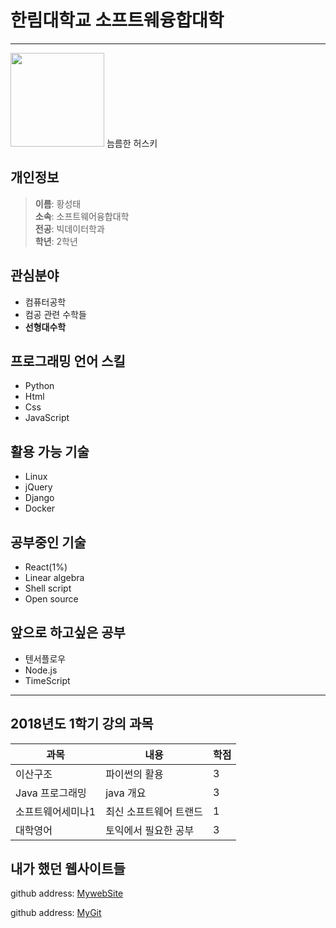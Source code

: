 # 한림대학교 소프트웨융합대학
----
<img src="https://t2.daumcdn.net/thumb/R720x0/?fname=http://t1.daumcdn.net/brunch/service/user/4arX/image/-52PPw7zeFTuQOVgFa4WcxnQLCU.jpg" width = 150>
늠름한 허스키

## 개인정보
> **이름**: 황성태  
> **소속**: 소프트웨어융합대학  
> **전공**: 빅데이터학과  
> **학년**: 2학년  

## 관심분야
* 컴퓨터공학
* 컴공 관련 수학들
* **선형대수학**


## 프로그래밍 언어 스킬
* Python
* Html
* Css
* JavaScript

## 활용 가능 기술
* Linux
* jQuery
* Django
* Docker

## 공부중인 기술
* React(1%)
* Linear algebra
* Shell script
* Open source

## 앞으로 하고싶은 공부
* 텐서플로우
* Node.js
* TimeScript
---------

## 2018년도 1학기 강의 과목
|과목|내용|학점|
|---|---|---|
|이산구조|파이썬의 활용|3|
|Java 프로그래밍|java 개요|3|
|소프트웨어세미나1|최신 소프트웨어 트랜드|1|
|대학영어|토익에서 필요한 공부|3|

## 내가 했던 웹사이트들
github address: [MywebSite][githubmysite]

github address: [MyGit][github]

[githubmysite]:http://github.com/Dukapuri/git-test/
[github]:http://github.com/Dukapuri
